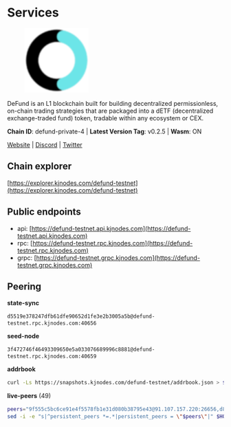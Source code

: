 # Services

<figure><img src="https://raw.githubusercontent.com/kj89/cosmos-images/main/logos/defund.png" width="150" alt=""><figcaption></figcaption></figure>

DeFund is an L1 blockchain built for building decentralized permissionless,  on-chain trading strategies that are packaged into a dETF (decentralized  exchange-traded fund) token, tradable within any ecosystem or CEX.

**Chain ID**: defund-private-4 | **Latest Version Tag**: v0.2.5 | **Wasm**: ON

[Website](https://www.defund.app) | [Discord](https://discord.gg/FV26pRPZ3P) | [Twitter](https://twitter.com/defund_finance)




## Chain explorer
[https://explorer.kjnodes.com/defund-testnet](https://explorer.kjnodes.com/defund-testnet)

## Public endpoints

* api: [https://defund-testnet.api.kjnodes.com](https://defund-testnet.api.kjnodes.com)
* rpc: [https://defund-testnet.rpc.kjnodes.com](https://defund-testnet.rpc.kjnodes.com)
* grpc: [https://defund-testnet.grpc.kjnodes.com](https://defund-testnet.grpc.kjnodes.com)

## Peering

**state-sync**

```text
d5519e378247dfb61dfe90652d1fe3e2b3005a5b@defund-testnet.rpc.kjnodes.com:40656
```

**seed-node**

```text
3f472746f46493309650e5a033076689996c8881@defund-testnet.rpc.kjnodes.com:40659
```

**addrbook**
```bash
curl -Ls https://snapshots.kjnodes.com/defund-testnet/addrbook.json > $HOME/.defund/config/addrbook.json
```

**live-peers** (49)
```bash
peers="9f555c5bc6ce91e4f5578fb1e31d080b38795e43@91.107.157.220:26656,d86659a2fb409bcf2ff9da8e6355466884f40f63@23.88.127.3:26656,38c2e79f4d9043aac5fd699d3bd5b8c3bdab0ab2@154.12.241.185:26656,f858f9b2a09dedcb784c5ad9b5042d258822c3e0@154.53.54.154:26656,6d17e0f49bc1856c732f1d439647720ba127aab8@84.46.247.5:26656,dfc41414888ea63bddf5c8b897b3160b84c445ac@65.109.163.63:40656,c2977e5d8d822e75c8916867b5c713e6b3841705@65.109.225.137:40656,a240dbc941bdf485d46191a4db4ce2d0fe69cc1f@164.68.127.182:26656,5899624a7f0e46c7edee866f4967a6764aec93e3@154.53.55.21:26656,940211382d27cdca77e775c6fb14edc1e10ce196@5.189.178.208:16656,7da687fa5a1f9a635fb333519582fcc6fdada112@23.88.74.54:40656,b86aa43bccc1d1000810d68fa0cf47c6c9f139ae@155.133.22.136:26656,8e65ef42ba3afc24b6b2dfe4eee7bb118dabb76a@5.189.138.52:26656,dca0e42d5d6838954ae08b5526c42a80c01d5538@159.69.74.237:26756,11dd3e4614218bf584b6134148e2f8afae607d93@142.132.231.118:26656,3a86661ece2f859e6daf2ea8b4f01f88513731fa@194.147.58.206:18656,6d669d196ec9512c5c26fdea11a5b5c62afe7614@168.119.182.164:26656,48fe32b3f93472a26854ee6fef69447f62a265ed@199.175.98.109:26656,2b8a63defdcde856b7c4febac9658ad2ef26befb@65.108.9.230:18656,1c4d96b6529211d2efcf4ea2e274eaff48da4ed0@65.109.70.4:40656,10387ab989f13bf3b491c4167993a909ed815af5@86.48.26.85:28656,1f035d17ad5cc6b1abaf8ed0380fdddff1db929f@85.239.243.215:26656,d1b61b43b9475e9d509f720415b75c30cb92bfb3@89.117.58.38:26656,146c39262878fdba5898753c5dc2272d4800e971@142.132.208.26:26856,1073a531a4daea78c6a9ea840bb5c2b6c2941e07@154.53.54.11:26656,3209ec925afead6706ac250aae88d1b85a45a2d3@167.86.85.247:26656,dde31383252c1d298d8b4c06c3628040037f8160@154.53.63.237:26656,5ba975533e25b25e84df48bc6aeeed108f78aba4@209.126.2.211:26656,964998af00bfe35710f7da70a007e9b7627bec5d@164.68.98.191:26656,7831e762e13c2cb99236b59f5513bf1f8d16d036@88.99.3.158:10356,a04b2fa85b4636dca6e3841396b7eda6a24f22f7@194.195.87.106:26656,807a0dc497bec0ab730310738ef7d27fd3df7671@155.133.27.248:27656,78f6683344058d2ee9fe0984b754f76bbed75621@65.109.116.110:26656,e3c348467a8c88c0f65e2ca8a71875d2a384b8b4@185.16.39.19:60656,76d932d75b5de4c1799f8702b0047a4ab3de1b14@154.53.63.156:26656,0544670a43be0a61c7e354bc55d32b6573dc31cf@94.131.106.79:26656,edbc922818a4ecbf13faac82c8719d479c449d28@5.199.136.57:26656,90a3d84795635e3274c22526c3b5a308f025ff67@38.105.209.145:26656,692610e4e05fb6e7863c6510d47e849ccf4ee8af@155.133.22.126:26656,9defab88984fb8732e3bc33dd05cac99530c6509@89.163.255.100:26656,bb976ad340709857feae4daa3f4f95a7cf4e5ade@85.239.233.104:26656,96032785e25305d054fcf20d5f606981032b5569@135.181.206.160:26656,da81aefc4d073f57d617c74c34a2fb2b68106dfa@37.157.255.110:26656,4d3b782ab389525370f53d40e970b1362bc92106@185.182.186.202:26656,7e6bb7063b51a7a5e6433efb8c552e7e0542fc58@217.76.50.67:26656,71118d693ca0e03bf32fe6ef6fbba72710bedf7e@155.133.22.135:26656,278602404e78c23f5aff7a04802179ad7ffaa676@18.234.102.132:26656,6bb4f833ad40aeddc065b6778014545c2c95b60e@173.249.47.231:27656,d5519e378247dfb61dfe90652d1fe3e2b3005a5b@65.109.68.190:40656"
sed -i -e "s|^persistent_peers *=.*|persistent_peers = \"$peers\"|" $HOME/.defund/config/config.toml
```
